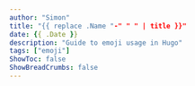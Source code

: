 ```yaml
---
author: "Simon"
title: "{{ replace .Name "-" " " | title }}"
date: {{ .Date }}
description: "Guide to emoji usage in Hugo"
tags: ["emoji"]
ShowToc: false
ShowBreadCrumbs: false
---
```

